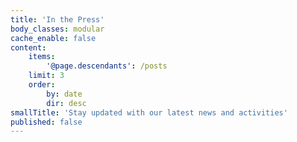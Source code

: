```yaml
---
title: 'In the Press'
body_classes: modular
cache_enable: false
content:
    items:
        '@page.descendants': /posts
    limit: 3
    order:
        by: date
        dir: desc
smallTitle: 'Stay updated with our latest news and activities'
published: false
---
```


